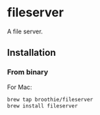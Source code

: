 # fileserver
A file server.

## Installation

### From binary

For Mac:

```bash
brew tap broothie/fileserver
brew install fileserver
```
